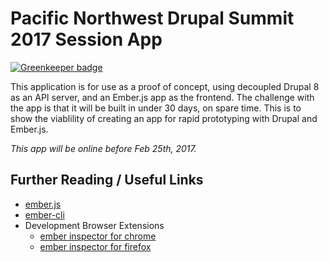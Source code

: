 # Pacific Northwest Drupal Summit 2017 Session App

[![Greenkeeper badge](https://badges.greenkeeper.io/bmx269/pnwds-app.svg)](https://greenkeeper.io/)

This application is for use as a proof of concept, using decoupled Drupal 8 as an API server, and an Ember.js app as the frontend. The challenge with the app is that it will be built in under 30 days, on spare time. This is to show the viablility of creating an app for rapid prototyping with Drupal and Ember.js.

*This app will be online before Feb 25th, 2017.*




## Further Reading / Useful Links

* [ember.js](http://emberjs.com/)
* [ember-cli](https://ember-cli.com/)
* Development Browser Extensions
  * [ember inspector for chrome](https://chrome.google.com/webstore/detail/ember-inspector/bmdblncegkenkacieihfhpjfppoconhi)
  * [ember inspector for firefox](https://addons.mozilla.org/en-US/firefox/addon/ember-inspector/)
